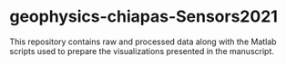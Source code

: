 # geophysics-chiapas-Sensors2021
This repository contains raw and processed data along with the Matlab scripts used to prepare the visualizations presented in the manuscript.
